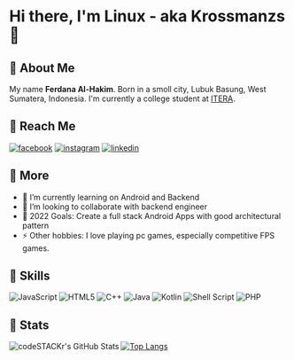 # Hi there, I'm Linux - aka **Krossmanzs** 👋 

## 👨 **About Me**
My name **Ferdana Al-Hakim**. Born in a smoll city, Lubuk Basung, West Sumatera, Indonesia. I'm currently a college student at [ITERA](https://www.itera.ac.id/).

## 💬 **Reach Me**

[![facebook](https://img.shields.io/badge/Facebook-1877F2?style=for-the-badge&logo=facebook&logoColor=white)](https://www.facebook.com/100007527104790/)
[![instagram](https://img.shields.io/badge/Instagram-E4405F?style=for-the-badge&logo=instagram&logoColor=white)](https://www.instagram.com/ferdanaaa_)
[![linkedin](https://img.shields.io/badge/LinkedIn-0077B5?style=for-the-badge&logo=linkedin&logoColor=white)](https://www.linkedin.com/in/ferdana-al-hakim-477837246/)

## 🚀 **More**
- 🌱 I’m currently learning on Android and Backend
- 👯 I’m looking to collaborate with backend engineer
- 🥅 2022 Goals: Create a full stack Android Apps with good architectural pattern
- ⚡ Other hobbies: I love playing pc games, especially competitive FPS games.

## 💪 **Skills**
![JavaScript](https://img.shields.io/badge/javascript-%23323330.svg?style=for-the-badge&logo=javascript&logoColor=%23F7DF1E)
![HTML5](https://img.shields.io/badge/html5-%23E34F26.svg?style=for-the-badge&logo=html5&logoColor=white)
![C++](https://img.shields.io/badge/c++-%2300599C.svg?style=for-the-badge&logo=c%2B%2B&logoColor=white)
![Java](https://img.shields.io/badge/java-%23ED8B00.svg?style=for-the-badge&logo=java&logoColor=white)
![Kotlin](https://img.shields.io/badge/kotlin-%230095D5.svg?style=for-the-badge&logo=kotlin&logoColor=white)
![Shell Script](https://img.shields.io/badge/Shell_Script-121011?style=for-the-badge&logo=gnu-bash&logoColor=white)
![PHP](https://img.shields.io/badge/PHP-777BB4?style=for-the-badge&logo=php&logoColor=white)

## 📶 **Stats**
<img align="left" alt="codeSTACKr's GitHub Stats" src="https://github-readme-stats.vercel.app/api?username=luciferdana&show_icons=true&hide_border=false&title_color=ff652f&icon_color=FFE400&bg_color=09131B&text_color=ffffff&border_color=0c1a25" />

[![Top Langs](https://github-readme-stats.vercel.app/api/top-langs/?username=krossmanzs&layout=default&theme=tokyonight)](https://github-readme-stats.vercel.app/api/top-langs/?username=krossmanzs&layout=default&theme=tokyonight)
